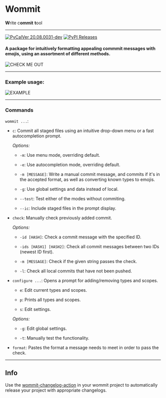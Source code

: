 # Wommit

**W**rite c**ommit** **t**ool

---

[![PyCalVer 20.08.0031-dev][version_img]][version_ref]
[![PyPI Releases][pypi_img]][pypi_ref]

#### A package for intuitively formatting appealing commmit messages with emojis, using an assortment of different methods.

![CHECK ME OUT](https://i.imgur.com/VIXvQXY.png)

---

### Example usage:

![EXAMPLE](https://i.imgur.com/EORqAkh.gif)

---

### Commands

`wommit ...`:

- `c`: Commit all staged files using an intuitive drop-down menu or a fast autocompletion prompt.

  *Options:*
  
  - `-m`: Use menu mode, overriding default.

  - `-e`: Use autocompletion mode, overriding default.
  
  - `-m [MESSAGE]`: Write a manual commit message, and commits if it's in the accepted format, as well as converting known types to emojis. 
  
  - `-g`: Use global settings and data instead of local.

  - `--test`:  Test either of the modes without commiting.
  
   - `--ic`:  Include staged files in the prompt display.
  
  
- `check`: Manually check previously added commit. 

  *Options:*

  - `-id [HASH]`: Check a commit message with the specified ID.
  
  - `-ids [HASH1] [HASH2]`: Check all commit messages between two IDs (newest ID first).

  - `-m [MESSAGE]`:  Check if the given string passes the check.
  
  - `-l`:  Check all local commits that have not been pushed.

- `configure ...`: Opens a prompt for adding/removing types and scopes.

    - `e`: Edit current types and scopes.
    
    - `p`: Prints all types and scopes.
    
    - `s`: Edit settings.

    *Options:*

  - `-g`: Edit global settings.
  
  - `-t`: Manually test the functionality.
  
 - `format`: Pastes the format a message needs to meet in order to pass the check.
 
 ---
 
 ## Info
 
 Use the [wommit-changelog-action](https://github.com/bkkp/wommit-changelog-action) in your wommit project to automatically release your project with appropriate changelogs.

[version_img]: https://img.shields.io/static/v1.svg?label=Wommit&message=20.08.0031-dev&color=blue
[version_ref]: https://pypi.org/project/wommit/
[pypi_img]: https://img.shields.io/badge/PyPI-wheels-green.svg
[pypi_ref]: https://pypi.org/project/wommit/

